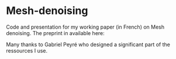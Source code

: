 # Mesh-denoising

Code and presentation for my working paper (in French) on Mesh denoising. The preprint in available here: 

Many thanks to Gabriel Peyré who designed a significant part of the ressources I use.
